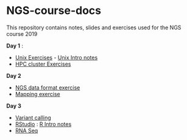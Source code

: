 # NGS-course-docs
This repository  contains notes, slides and exercises used for the NGS course 2019

**Day 1** :
- [Unix Exercises](unixExs) - [Unix Intro notes](Unix-Shell-intro)
- [HPC cluster Exercises](hp-exs) 

**Day 2**
- [NGS data format exercise](dataFormat)
- [Mapping exercise](mapping) 

**Day 3** 
- [Variant calling](variantCalling)
- [RStudio](R-exs) : [R Intro notes](R-intro)
- [RNA Seq](RNA-seq)


